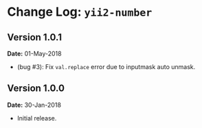 Change Log: `yii2-number`
=========================

## Version 1.0.1

**Date:** 01-May-2018

- (bug #3): Fix `val.replace` error due to inputmask auto unmask.

## Version 1.0.0

**Date:** 30-Jan-2018

- Initial release.
